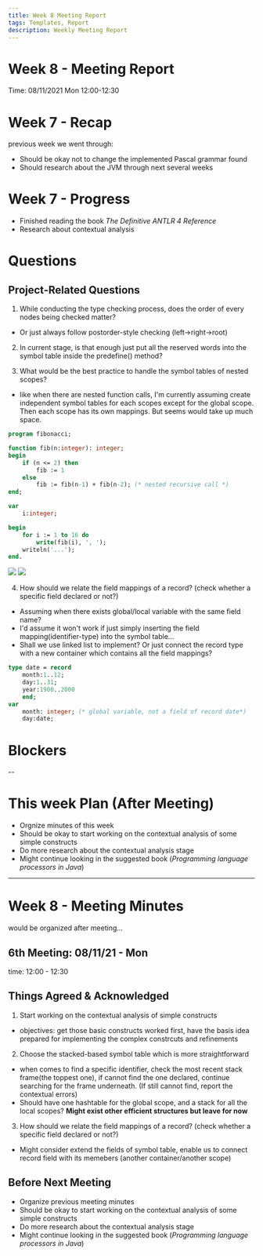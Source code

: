 ```yaml
---
title: Week 8 Meeting Report
tags: Templates, Report
description: Weekly Meeting Report
---
```


# Week 8 - Meeting Report

Time: 08/11/2021 Mon 12:00-12:30
<!-- http://silcnitc.github.io/data_structures/global-symbol-table.html -->

# Week 7 - Recap

previous week we went through:

* Should be okay not to change the implemented Pascal grammar found
* Should research about the JVM through next several weeks

# Week 7 - Progress

* Finished reading the book *The Definitive ANTLR 4 Reference*
* Research about contextual analysis

# Questions


## Project-Related Questions

<!-- > Pascal to JVM compiler
> 
> The aim is to design and implement a compiler for the classic programming language Pascal (or another language), using Java Virtual Machine code as the target language. If time permits, language extensions can be explored.
> 
> Ideally the student will have taken PL(H). This project is an opportunity to put the concepts and techniques of that course into practice, as well as gaining an in-depth knowledge of the Java Virtual Machine.
 -->
 
1. While conducting the type checking process, does the order of every nodes being checked matter?

* Or just always follow postorder-style checking (left->right->root)

2. In current stage, is that enough just put all the reserved words into the symbol table inside the predefine() method?

3. What would be the best practice to handle the symbol tables of nested scopes?

* like when there are nested function calls, I'm currently assuming create independent symbol tables for each scopes except for the global scope. Then each scope has its own mappings. But seems would take up much space.

```pascal
program fibonacci;

function fib(n:integer): integer;
begin
    if (n <= 2) then
        fib := 1
    else
        fib := fib(n-1) + fib(n-2); (* nested recursive call *)
end;

var
    i:integer;

begin
    for i := 1 to 16 do
        write(fib(i), ', ');
    writeln('...');
end.
```

![](https://i.imgur.com/SvXHDPQ.png)
![](https://i.imgur.com/Qmgl2Xc.png)

4. How should we relate the field mappings of a record? (check whether a specific field declared or not?) 

* Assuming when there exists global/local variable with the same field name?
* I'd assume it won't work if just simply inserting the field mapping(identifier-type) into the symbol table...
* Shall we use linked list to implement? Or just connect the record type with a new container which contains all the field mappings?

```pascal
type date = record
    month:1..12;
    day:1..31;
    year:1900..2000
    end;
var
    month: integer; (* global variable, not a field of record date*)
    day:date;
```

# Blockers

--

# This week Plan (After Meeting)

* Orgnize minutes of this week
* Should be okay to start working on the contextual analysis of some simple constructs
* Do more research about the contextual analysis stage 
* Might continue looking in the suggested book (*Programming language processors in Java*)

---

# Week 8 - Meeting Minutes

would be organized after meeting...

## 6th Meeting: 08/11/21 - Mon

time: 12:00 - 12:30

## Things Agreed & Acknowledged

1. Start working on the contextual analysis of simple constructs

* objectives: get those basic constructs worked first, have the basis idea prepared for implementing the complex constrcuts and refinements

2. Choose the stacked-based symbol table which is more straightforward

* when comes to find a specific identifier, check the most recent stack frame(the toppest one), if cannot find the one declared, continue searching for the frame underneath. (If still cannot find, report the contextual errors)
* Should have one hashtable for the global scope, and a stack for all the local scopes? **Might exist other efficient structures but leave for now**

3. How should we relate the field mappings of a record? (check whether a specific field declared or not?)

* Might consider extend the fields of symbol table, enable us to connect record field with its memebers (another container/another scope)

## Before Next Meeting

* Organize previous meeting minutes
* Should be okay to start working on the contextual analysis of some simple constructs
* Do more research about the contextual analysis stage
* Might continue looking in the suggested book (*Programming language processors in Java*)